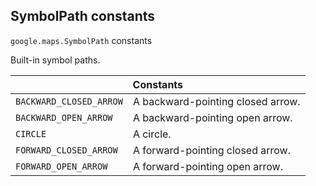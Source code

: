 <h2 id="SymbolPath"> SymbolPath constants </h2><p>
<code><span itemprop="path">google.maps</span>.<span itemprop="name">SymbolPath</span></code>
constants
</p><p>Built-in symbol paths.</p><div class="devsite-table-wrapper"><table class="constants responsive" summary="SymbolPath constants">
<thead>
<tr><th colspan="2">Constants</th>
</tr></thead>
<tbody>
<tr id="SymbolPath.BACKWARD_CLOSED_ARROW">
<td><code><span>BACKWARD_CLOSED_ARROW</span></code></td>
<td>A backward-pointing closed arrow.</td>
</tr>
<tr id="SymbolPath.BACKWARD_OPEN_ARROW">
<td><code><span>BACKWARD_OPEN_ARROW</span></code></td>
<td>A backward-pointing open arrow.</td>
</tr>
<tr id="SymbolPath.CIRCLE">
<td><code><span>CIRCLE</span></code></td>
<td>A circle.</td>
</tr>
<tr id="SymbolPath.FORWARD_CLOSED_ARROW">
<td><code><span>FORWARD_CLOSED_ARROW</span></code></td>
<td>A forward-pointing closed arrow.</td>
</tr>
<tr id="SymbolPath.FORWARD_OPEN_ARROW">
<td><code><span>FORWARD_OPEN_ARROW</span></code></td>
<td>A forward-pointing open arrow.</td>
</tr>
</tbody>
</table></div>
